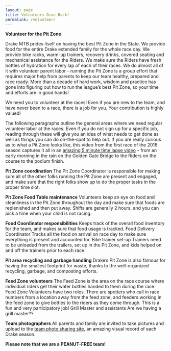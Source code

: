 ```yaml
---
layout: page
title: Volunteers Give Back!
permalink: /volunteer/
---
```

**Volunteer for the Pit Zone**

Drake MTB prides itself on having the best Pit Zone in the State. We provide food for the entire Drake extended family for the whole race day.  We provide bike racks, warm-up trainers, recovery drinks, covered seating and mechanical assistance for the Riders.  We make sure the Riders have fresh bottles of hydration for every lap of each of their races.  We do almost all of it with volunteer parent labor - running the Pit Zone is a group effort that requires major help from parents to keep our team healthy, prepared and race ready.  More than a decade of hard work, wisdom and practice has gone into figuring out how to run the league’s best Pit Zone, so your time and efforts are in good hands!

We need you to volunteer at the races! Even if you are new to the team, and have never been to a race, there is a job for you. Your contribution is highly valued!

The following paragraphs outline the general areas where we need regular volunteer labor at the races.  Even if you do not sign up for a specific job, reading through these will give you an idea of what needs to get done as well as things you can do on-the-spot to help out.  If you are really curious as to what a Pit Zone looks like, this video from the first race of the 2016 season captures it all in an [amazing 5 minute time lapse video](https://www.youtube.com/watch?v=f01G-DY5t8U) – from an early morning in the rain on the Golden Gate Bridge to the Riders on the course to the podium finish.  

**Pit Zone coordination**
The Pit Zone Coordinator is responsible for making sure all of the other folks running the Pit Zone are present and engaged, and make sure that the right folks show up to do the proper tasks in the proper time slot.

**Pit Zone Food Table maintenance**
Volunteers keep an eye on food and cleanliness in the Pit Zone throughout the day and make sure that foods are replenished and then put away. Shifts are generally 2 hours, and you can pick a time when your child is not racing.

**Food Coordinator responsibilities**
Keeps track of the overall food inventory for the team, and makes sure that food usage is tracked.
Food Delivery Coordinator
Tracks all the food on arrival on race day to make sure everything is present and accounted for.
Bike trainer set-up
Trainers need to be unloaded from the trailers, set up in the Pit Zone, and kids helped on and off the trainers prior to each race.

**Pit area recycling and garbage handling**
Drake’s Pit Zone is also famous for having the smallest footprint for waste, thanks to the well-organized recycling, garbage, and composting efforts.

**Feed Zone volunteers**
The Feed Zone is the area on the race course where individual riders get their water bottles handed to them during the race. Feed Zone Volunteers have two roles. There are spotters who call in race numbers from a location away from the feed zone, and feeders working in the feed zone to give bottles to the riders as they come through. This is a fun and very participatory job!
Grill Master and assistants
Are we having a grill master??

**Team photographers**
All parents and family are invited to take pictures and upload to the [team photo sharing site,](https://goo.gl/photos/YpAmTJrjciYyz6YK7) an amazing visual record of each Drake season.

**Please note that we are a PEANUT-FREE team!**
